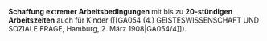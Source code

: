 
**Schaffung extremer Arbeitsbedingungen** mit bis zu **20-stündigen Arbeitszeiten** auch für Kinder ([[GA054 (4.) GEISTESWISSENSCHAFT UND SOZIALE FRAGE, Hamburg, 2. März 1908|GA054/4]]).
